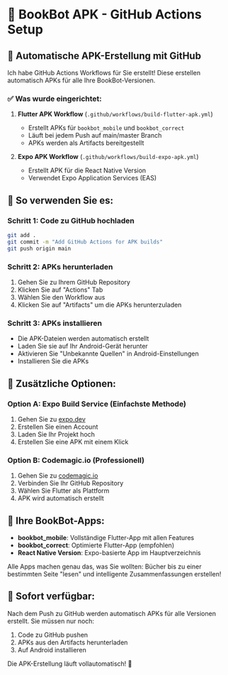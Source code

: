 # 📱 BookBot APK - GitHub Actions Setup

## 🚀 Automatische APK-Erstellung mit GitHub

Ich habe GitHub Actions Workflows für Sie erstellt! Diese erstellen automatisch APKs für alle Ihre BookBot-Versionen.

### ✅ Was wurde eingerichtet:

1. **Flutter APK Workflow** (`.github/workflows/build-flutter-apk.yml`)
   - Erstellt APKs für `bookbot_mobile` und `bookbot_correct`
   - Läuft bei jedem Push auf main/master Branch
   - APKs werden als Artifacts bereitgestellt

2. **Expo APK Workflow** (`.github/workflows/build-expo-apk.yml`)
   - Erstellt APK für die React Native Version
   - Verwendet Expo Application Services (EAS)

## 🎯 So verwenden Sie es:

### Schritt 1: Code zu GitHub hochladen
```bash
git add .
git commit -m "Add GitHub Actions for APK builds"
git push origin main
```

### Schritt 2: APKs herunterladen
1. Gehen Sie zu Ihrem GitHub Repository
2. Klicken Sie auf "Actions" Tab
3. Wählen Sie den Workflow aus
4. Klicken Sie auf "Artifacts" um die APKs herunterzuladen

### Schritt 3: APKs installieren
- Die APK-Dateien werden automatisch erstellt
- Laden Sie sie auf Ihr Android-Gerät herunter
- Aktivieren Sie "Unbekannte Quellen" in Android-Einstellungen
- Installieren Sie die APKs

## 🔧 Zusätzliche Optionen:

### Option A: Expo Build Service (Einfachste Methode)
1. Gehen Sie zu [expo.dev](https://expo.dev)
2. Erstellen Sie einen Account
3. Laden Sie Ihr Projekt hoch
4. Erstellen Sie eine APK mit einem Klick

### Option B: Codemagic.io (Professionell)
1. Gehen Sie zu [codemagic.io](https://codemagic.io)
2. Verbinden Sie Ihr GitHub Repository
3. Wählen Sie Flutter als Plattform
4. APK wird automatisch erstellt

## 📱 Ihre BookBot-Apps:

- **bookbot_mobile**: Vollständige Flutter-App mit allen Features
- **bookbot_correct**: Optimierte Flutter-App (empfohlen)
- **React Native Version**: Expo-basierte App im Hauptverzeichnis

Alle Apps machen genau das, was Sie wollten: Bücher bis zu einer bestimmten Seite "lesen" und intelligente Zusammenfassungen erstellen!

## 🎉 Sofort verfügbar:

Nach dem Push zu GitHub werden automatisch APKs für alle Versionen erstellt. Sie müssen nur noch:
1. Code zu GitHub pushen
2. APKs aus den Artifacts herunterladen
3. Auf Android installieren

Die APK-Erstellung läuft vollautomatisch! 🚀
